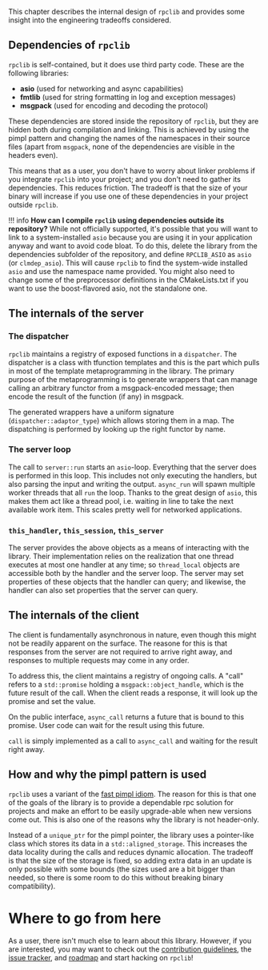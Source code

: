 This chapter describes the internal design of `rpclib` and provides some insight into the
engineering tradeoffs considered.

## Dependencies of `rpclib`

`rpclib` is self-contained, but it does use third party code. These are the following libraries:

  * **asio** (used for networking and async capabilities)
  * **fmtlib** (used for string formatting in log and exception messages)
  * **msgpack** (used for encoding and decoding the protocol)

These dependencies are stored inside the repository of `rpclib`, but they are hidden both during
compilation and linking. This is achieved by using the pimpl pattern and changing the names of the
namespaces in their source files (apart from `msgpack`, none of the dependencies are visible in the
headers even).

This means that as a user, you don't have to worry about linker problems if you integrate `rpclib`
into your project; and you don't need to gather its dependencies. This reduces friction. The tradeoff
is that the size of your binary will increase if you use one of these dependencies in your project
outside `rpclib`.

!!! info
    **How can I compile `rpclib` using dependencies outside its repository?** While not officially
    supported, it's possible that you will want to link to a system-installed `asio` because you
    are using it in your application anyway and want to avoid code bloat. To do this, delete the
    library from the dependencies subfolder of the repository, and define `RPCLIB_ASIO` as `asio`
    (or `clmdep_asio`). This will cause `rpclib` to find the system-wide installed `asio` and use
    the namespace name provided. You might also need to change some of the preprocessor definitions
    in the CMakeLists.txt if you want to use the boost-flavored asio, not the standalone one.

## The internals of the server

### The dispatcher

`rpclib` maintains a registry of exposed functions in a `dispatcher`. The dispatcher is a class with tfunction templates and this is the part which pulls in most of the template metaprogramming in the library. The primary purpose of the metaprogramming is to generate wrappers that can manage calling an arbitrary functor from a msgpack-encoded message; then encode the result of the function (if any) in msgpack.

The generated wrappers have a uniform signature (`dispatcher::adaptor_type`) which allows storing
them in a map. The dispatching is performed by looking up the right functor by name.

### The server loop

The call to `server::run` starts an `asio`-loop. Everything that the server does is performed in
this loop. This includes not only executing the handlers, but also parsing the input and writing
the output. `async_run` will spawn multiple worker threads that all `run` the loop. Thanks to the
great design of `asio`, this makes them act like a thread pool, i.e. waiting in line to take the
next available work item. This scales pretty well for networked applications.

### `this_handler`, `this_session`, `this_server`

The server provides the above objects as a means of interacting with the library. Their
implementation relies on the realization that one thread executes at most one handler at any time;
so `thread_local` objects are accessible both by the handler and the server loop. The server may
set properties of these objects that the handler can query; and likewise, the handler can also set
properties that the server can query.

## The internals of the client

The client is fundamentally asynchronous in nature, even though this might not be readily apparent
on the surface. The reasone for this is that responses from the server are not required to arrive
right away, and responses to multiple requests may come in any order.

To address this, the client maintains a registry of ongoing calls. A "call" refers to
a `std::promise` holding a `msgpack::object_handle`, which is the future result of the call. When
the client reads a response, it will look up the promise and set the value.

On the public interface, `async_call` returns a future that is bound to this promise. User code can
wait for the result using this future.

`call` is simply implemented as a call to `async_call` and waiting for the result right away.

## How and why the pimpl pattern is used

`rpclib` uses a variant of the [fast pimpl idiom](http://www.gotw.ca/gotw/028.htm). The reason for
this is that one of the goals of the library is to provide a dependable rpc solution for projects
and make an effort to be easily upgrade-able when new versions come out. This is also one of the
reasons why the library is not header-only.

Instead of a `unique_ptr` for the pimpl pointer, the library uses a pointer-like class which stores
its data in a `std::aligned_storage`. This increases the data locality during the calls and reduces
dynamic allocation. The tradeoff is that the size of the storage is fixed, so adding extra data in an update is only possible with some bounds (the sizes used are a bit bigger than needed, so there is some room to do this without breaking binary compatibility).

# Where to go from here

As a user, there isn't much else to learn about this library. However, if you are interested, you may
want to check out the [contribution guidelines](contributing.md), the [issue tracker](https://waffle.io/rpclib/rpclib), and [roadmap](roadmap.md) and start hacking on `rpclib`!

